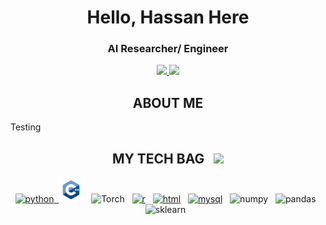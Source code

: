 
## <h1 align=center>Hello, Hassan Here</h1>

<h3 align="center">AI Researcher/ Engineer</h3>

<p align='center'>
  <a href='mailto:shaikhhassan0502@gmail.com' target="_blank">
      <img src='https://img.shields.io/badge/-shaikhhassan0502@gmail.com-c14438?style=flat&logo=Gmail&logoColor=white&link=mailto:shaikhhassan0502@gmail.com'>
  </a>
  
 
  <a href='https://www.linkedin.com/in/hassan-shaikh-7b3b74215/' target="_blank">
      <img src='https://img.shields.io/badge/-Hassan shaikh-0072b1?style=flat&logo=Linkedin&logoColor=white&link=https://www.linkedin.com/in/hassan-shaikh-7b3b74215'>
  </a>

<h2 align="center">
    ABOUT ME
</h2>

Testing 

<h2 align='center'> MY TECH BAG  &nbsp; <img src = "https://media2.giphy.com/media/QssGEmpkyEOhBCb7e1/giphy.gif?cid=ecf05e47a0n3gi1bfqntqmob8g9aid1oyj2wr3ds3mg700bl&rid=giphy.gif" width = 32px> </h2>
<p align='center'>
<a href="https://github.com/hassan-byt0?tab=repositories&q=&type=&language=c&sort=">
  <img src="https://www.vectorlogo.zone/logos/python/python-icon.svg" alt="python" width="40" height="40"/>&nbsp; 
  <img src="https://github.com/edent/SuperTinyIcons/blob/master/images/svg/cplusplus.svg" alt="C++" width="40" height="40"/></a> &nbsp;
<img src="https://www.vectorlogo.zone/logos/pytorch/pytorch-icon.svg" alt="Torch" width="40" height="40"/> &nbsp; 
<a href="https://github.com/hassan-byt0?tab=repositories&q=&type=&language=r&sort="><img src="https://www.vectorlogo.zone/logos/r-project/r-project-icon.svg" alt="r" width="40" height="40"/></a> &nbsp;
<!-- <a href="https://github.com/Sharath1036?tab=repositories&q=&type=&language=solidity&sort="><img src="https://raw.githubusercontent.com/Sharath1036/readme-icon-gen/main/solidity.png" alt="solidity" width="40" height="40"/></a> &nbsp;   -->
<a href="https://github.com/hassan-byt0?tab=repositories&q=&type=&language=html&sort="><img src="https://www.vectorlogo.zone/logos/w3_html5/w3_html5-icon.svg" alt="html" width="40" height="40"/></a> &nbsp;
<!--<a href="https://github.com/Sharath1036?tab=repositories&q=&type=&language=css&sort="><img src="https://www.vectorlogo.zone/logos/w3_css/w3_css-icon.svg" alt="css" width="40" height="40"/></a> &nbsp;
<a href="https://github.com/Sharath1036?tab=repositories&q=&type=&language=javascript&sort="><img src="https://seeklogo.com/images/J/javascript-js-logo-2949701702-seeklogo.com.png" alt="javascript" width="40" height="40"/></a> &nbsp;
<img src="https://www.vectorlogo.zone/logos/getbootstrap/getbootstrap-icon.svg" alt="bootstrap" width="40" height="40"/> &nbsp;  
<img src="https://www.vectorlogo.zone/logos/reactjs/reactjs-icon.svg" alt="react" width="40" height="40"/> &nbsp;
<!-- <img src="https://www.vectorlogo.zone/logos/nodejs/nodejs-icon.svg" alt="node" width="40" height="40"/> &nbsp;
<img src="https://img.icons8.com/ios/50/ffffff/express-js.png" alt="express" width="40" height="40"/>&nbsp; -->
<!-- <a href="https://github.com/Sharath1036?tab=repositories&q=&type=&language=handlebars&sort="><img src="https://www.vectorlogo.zone/logos/handlebarsjs/handlebarsjs-icon.svg" alt="handlebars" width="40" height="40"/></a> &nbsp;
<!--<img src="https://www.vectorlogo.zone/logos/mongodb/mongodb-icon.svg" alt="mongodb" width="40" height="40"/> &nbsp; -->
<a href="https://github.com/hassan-byt0?tab=repositories&q=&type=&language=tsql&sort=">
<img src="https://www.vectorlogo.zone/logos/mysql/mysql-icon.svg" alt="mysql" width="40" height="40"/></a> &nbsp; 
<img src="https://img.icons8.com/color/48/numpy.png" alt="numpy" width="40" height="40"/> &nbsp; 
<img src="https://img.icons8.com/color/48/pandas.png" alt="pandas" width="40" height="40"/> &nbsp; 
<img src="https://seeklogo.com/images/S/scikit-learn-logo-8766D07E2E-seeklogo.com.png" alt="sklearn" width="70" height="40"/> &nbsp; 
<!-- <img src="https://www.vectorlogo.zone/logos/figma/figma-icon.svg" alt="figma" width="40" height="40"/> &nbsp;
-->
  <br>
</p>

  
